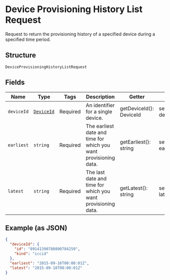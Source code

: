 
# Device Provisioning History List Request

Request to return the provisioning history of a specified device during a specified time period.

## Structure

`DeviceProvisioningHistoryListRequest`

## Fields

| Name | Type | Tags | Description | Getter | Setter |
|  --- | --- | --- | --- | --- | --- |
| `deviceId` | [`DeviceId`](../../doc/models/device-id.md) | Required | An identifier for a single device. | getDeviceId(): DeviceId | setDeviceId(DeviceId deviceId): void |
| `earliest` | `string` | Required | The earliest date and time for which you want provisioning data. | getEarliest(): string | setEarliest(string earliest): void |
| `latest` | `string` | Required | The last date and time for which you want provisioning data. | getLatest(): string | setLatest(string latest): void |

## Example (as JSON)

```json
{
  "deviceId": {
    "id": "89141390780800784259",
    "kind": "iccid"
  },
  "earliest": "2015-09-16T00:00:01Z",
  "latest": "2015-09-18T00:00:01Z"
}
```

